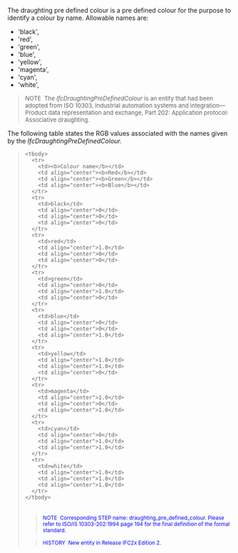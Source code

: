 ﻿The draughting pre defined colour is a pre defined colour for the purpose to identify a colour by name. Allowable names are:

* 'black',
* 'red',
* 'green', 
*  'blue',
* 'yellow',
* 'magenta',
* 'cyan',
* 'white',

> <font size="-1">NOTE&nbsp; The <i>IfcDraughtingPreDefinedColour</i>
is an entity that had been adopted from ISO 10303, Industrial
automation systems and integration&mdash;Product data
representation and exchange, Part 202: Application protocol:
Associative draughting.</font>
> 


The following table states the RGB values associated with the names given by the _IfcDraughtingPreDefinedColour._

> <table>
    <tbody>
      <tr>
        <td><b>Colour name</b></td>
        <td align="center"><b>Red</b></td>
        <td align="center"><b>Green</b></td>
        <td align="center"><b>Blue</b></td>
      </tr>
      <tr>
        <td>black</td>
        <td align="center">0</td>
        <td align="center">0</td>
        <td align="center">0</td>
      </tr>
      <tr>
        <td>red</td>
        <td align="center">1.0</td>
        <td align="center">0</td>
        <td align="center">0</td>
      </tr>
      <tr>
        <td>green</td>
        <td align="center">0</td>
        <td align="center">1.0</td>
        <td align="center">0</td>
      </tr>
      <tr>
        <td>blue</td>
        <td align="center">0</td>
        <td align="center">0</td>
        <td align="center">1.0</td>
      </tr>
      <tr>
        <td>yellow</td>
        <td align="center">1.0</td>
        <td align="center">1.0</td>
        <td align="center">0</td>
      </tr>
      <tr>
        <td>magenta</td>
        <td align="center">1.0</td>
        <td align="center">0</td>
        <td align="center">1.0</td>
      </tr>
      <tr>
        <td>cyan</td>
        <td align="center">0</td>
        <td align="center">1.0</td>
        <td align="center">1.0</td>
      </tr>
      <tr>
        <td>white</td>
        <td align="center">1.0</td>
        <td align="center">1.0</td>
        <td align="center">1.0</td>
      </tr>
    </tbody>
  </table>

> <font color="#0000ff"><small>
NOTE&nbsp; Corresponding STEP name: draughting_pre_defined_colour.
Please refer to ISO/IS 10303-202:1994 page 194 for the final definition
of the formal standard.</small> </font>

> <small> <font color="#0000ff">HISTORY&nbsp;
New entity in Release IFC2x Edition 2.</font> </small>
